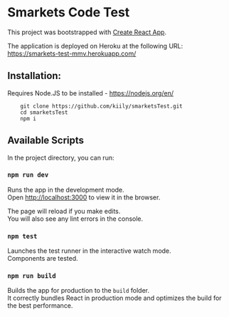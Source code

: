 # Smarkets Code Test

This project was bootstrapped with [Create React App](https://github.com/facebook/create-react-app).

The application is deployed on Heroku at the following URL: https://smarkets-test-mmv.herokuapp.com/

## Installation:

Requires Node.JS to be installed - https://nodejs.org/en/

```
    git clone https://github.com/kiily/smarketsTest.git
    cd smarketsTest
    npm i
```
## Available Scripts

In the project directory, you can run:

### `npm run dev`

Runs the app in the development mode.<br>
Open [http://localhost:3000](http://localhost:3000) to view it in the browser.

The page will reload if you make edits.<br>
You will also see any lint errors in the console.

### `npm test`

Launches the test runner in the interactive watch mode.<br> Components are tested.

### `npm run build`

Builds the app for production to the `build` folder.<br>
It correctly bundles React in production mode and optimizes the build for the best performance.

